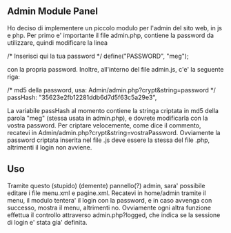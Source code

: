<h2>Admin Module Panel</h2>

Ho deciso di implementere un piccolo modulo per l'admin del sito web, in
js e php. Per primo e' importante il file admin.php, contiene la password
da utilizzare, quindi modificare la linea

/* Inserisci qui la tua password */
	define("PASSWORD", "meg");

con la propria password. Inoltre, all'interno del file admin.js, c'e'
la seguente riga:

/* md5 della password, usa: Admin/admin.php?crypt&string=password */
		passHash: "35623e2fb12281ddb6d7d5f63c5a29e3",

La variabile passHash al momento contiene la stringa criptata in md5 della
parola "meg" (stessa usata in admin.php), e dovrete modificarla con la 
vostra password. Per criptare velocemente, come dice il commento, recatevi
in Admin/admin.php?crypt&string=vostraPassword. Ovviamente la password
criptata inserita nel file .js deve essere la stessa del file .php, 
altrimenti il login non avviene.

<h2>Uso</h2>
Tramite questo (stupido) (demente) pannello(?) admin, sara' possibile
editare i file menu.xml e pagine.xml. Recatevi in home/admin tramite il
menu, il modulo tentera' il login con la password, e in caso avvenga con
successo, mostra il menu, altrimenti no. Ovviamente ogni altra funzione
effettua il controllo attraverso admin.php?logged, che indica se la 
sessione di login e' stata gia' definita. 
